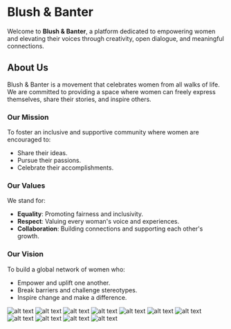 # Blush & Banter

Welcome to **Blush & Banter**, a platform dedicated to empowering women and elevating their voices through creativity, open dialogue, and meaningful connections.

## About Us

Blush & Banter is a movement that celebrates women from all walks of life. We are committed to providing a space where women can freely express themselves, share their stories, and inspire others.

### Our Mission
To foster an inclusive and supportive community where women are encouraged to:
- Share their ideas.
- Pursue their passions.
- Celebrate their accomplishments.

### Our Values
We stand for:
- **Equality**: Promoting fairness and inclusivity.
- **Respect**: Valuing every woman's voice and experiences.
- **Collaboration**: Building connections and supporting each other's growth.

### Our Vision
To build a global network of women who:
- Empower and uplift one another.
- Break barriers and challenge stereotypes.
- Inspire change and make a difference.

![alt text](<img/Screenshot 2024-12-20 at 2.39.49 PM.png>)
![alt text](<img/Screenshot 2024-12-20 at 2.39.53 PM.png>)
![alt text](<img/Screenshot 2024-12-20 at 2.39.57 PM.png>)
![alt text](<img/Screenshot 2024-12-20 at 2.40.01 PM.png>)
![alt text](<img/Screenshot 2024-12-20 at 2.40.04 PM.png>)
![alt text](<img/Screenshot 2024-12-20 at 2.40.29 PM.png>)
![alt text](<img/Screenshot 2024-12-20 at 2.40.33 PM.png>)
![alt text](<img/Screenshot 2024-12-20 at 2.40.39 PM.png>)
![alt text](<img/Screenshot 2024-12-20 at 2.40.45 PM.png>)
![alt text](<img/Screenshot 2024-12-20 at 2.40.49 PM.png>)
![alt text](<img/Screenshot 2024-12-20 at 2.41.00 PM.png>)




